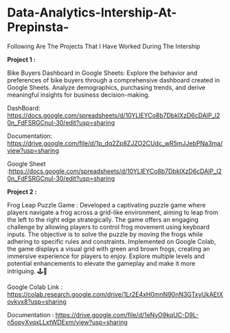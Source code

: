 # Data-Analytics-Intership-At-Prepinsta-

Following Are The Projects That I Have Worked During The Intership  

**Project 1 :**

Bike Buyers Dashboard in Google Sheets: 
Explore the behavior and preferences of bike buyers through a comprehensive dashboard created in Google Sheets. Analyze demographics, purchasing trends, and derive meaningful insights for business decision-making.

DashBoard: https://docs.google.com/spreadsheets/d/10YLlEYCo8b7DbklXzD6cDAlP_l20n_FdFSRGCnul-30/edit?usp=sharing

Documentation: https://drive.google.com/file/d/1p_dq2Zp8ZJZO2CUdc_wR5mJJebPNa3ma/view?usp=sharing

Google Sheet :https://docs.google.com/spreadsheets/d/10YLlEYCo8b7DbklXzD6cDAlP_l20n_FdFSRGCnul-30/edit?usp=sharing

**Project 2 :**

Frog Leap Puzzle Game :
Developed a captivating puzzle game where players navigate a frog across a grid-like environment, aiming to leap from the left to the right edge strategically. The game offers an engaging challenge by allowing players to control frog movement using keyboard inputs. The objective is to solve the puzzle by moving the frogs while adhering to specific rules and constraints. Implemented on Google Colab, the game displays a visual grid with green and brown frogs, creating an immersive experience for players to enjoy. Explore multiple levels and potential enhancements to elevate the gameplay and make it more intriguing. 🕹️🍃

Google Colab Link : https://colab.research.google.com/drive/1Lr2E4xH0mnN90nN3GTxyUkAEtXovkyx8?usp=sharing

Documentation : https://drive.google.com/file/d/1eNyO9kqUC-D9L-n5opyXvqxLLxtWDExm/view?usp=sharing
